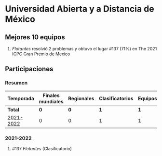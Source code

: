 # Universidad Abierta y a Distancia de México

## Mejores 10 equipos

1. _Flotantes_ resolvió 2 problemas y obtuvo el lugar #137 (71%) en The 2021 ICPC Gran Premio de Mexico

## Participaciones

### Resumen

| Temporada | Finales mundiales | Regionales | Clasificatorios | Equipos |
| --- | --- | --- | --- | --- |
| **Total** | **0** | **0** | **1** | **1** |
| [2021-2022](#2021-2022) | 0 | 0 | 1 | 1 |

### 2021-2022

1. #137 _Flotantes_ (Clasificatorio)



